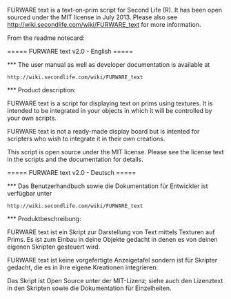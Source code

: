 FURWARE text is a text-on-prim script for Second Life (R). It has been open sourced under the MIT license in July 2013. Please also see http://wiki.secondlife.com/wiki/FURWARE_text for more information.


From the readme notecard:


=====  FURWARE text v2.0 - English  =====


***  The user manual as well as developer documentation is available at

    http://wiki.secondlife.com/wiki/FURWARE_text

***  Product description:

FURWARE text is a script for displaying text on prims using textures. It is intended to be integrated in your objects in which it will be controlled by your own scripts.

FURWARE text is not a ready-made display board but is intented for scripters who wish to integrate it in their own creations.

This script is open source under the MIT license. Please see the license text in the scripts and the documentation for details.


=====  FURWARE text v2.0 - Deutsch  =====


***  Das Benutzerhandbuch sowie die Dokumentation für Entwickler ist verfügbar unter

    http://wiki.secondlife.com/wiki/FURWARE_text

***  Produktbeschreibung:

FURWARE text ist ein Skript zur Darstellung von Text mittels Texturen auf Prims. Es ist zum Einbau in deine Objekte gedacht in denen es von deinen eigenen Skripten gesteuert wird.

FURWARE text ist keine vorgefertigte Anzeigetafel sondern ist für Skripter gedacht, die es in ihre eigene Kreationen integrieren.

Das Skript ist Open Source unter der MIT-Lizenz; siehe auch den Lizenztext in den Skripten sowie die Dokumentation für Einzelheiten.
